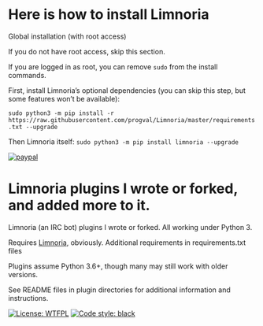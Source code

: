 # Here is how to install Limnoria
Global installation (with root access)

If you do not have root access, skip this section.

If you are logged in as root, you can remove `sudo` from the install commands.

First, install Limnoria’s optional dependencies (you can skip this step, but some features won’t be available):

`sudo python3 -m pip install -r https://raw.githubusercontent.com/progval/Limnoria/master/requirements.txt --upgrade`

Then Limnoria itself:
`sudo python3 -m pip install limnoria --upgrade`


[![paypal](https://www.paypalobjects.com/en_US/i/btn/btn_donateCC_LG.gif)](https://www.paypal.com/cgi-bin/webscr?cmd=_s-xclick&hosted_button_id=QC2EH6ZRDL37L)

# Limnoria plugins I wrote or forked, and added more to it.

Limnoria (an IRC bot) plugins I wrote or forked. All working under Python 3. 

Requires [Limnoria](https://github.com/ProgVal/Limnoria), obviously. Additional requirements in requirements.txt files

Plugins assume Python 3.6+, though many may still work with older versions.


See README files in plugin directories for additional information and instructions.

[![License: WTFPL](https://img.shields.io/badge/license-WTFPL-brightgreen.svg)](http://www.wtfpl.net/about/) [![Code style: black](https://img.shields.io/badge/code%20style-black-000000.svg)](https://github.com/psf/black)
